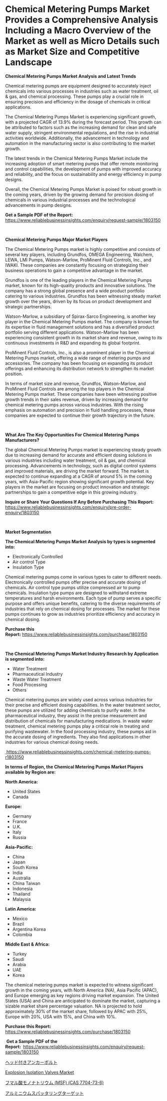 <p><h1>Chemical Metering Pumps Market Provides a Comprehensive Analysis Including a Macro Overview of the Market as well as Micro Details such as Market Size and Competitive Landscape</h1></p><p><strong>Chemical Metering Pumps Market Analysis and Latest Trends</strong></p>
<p><p>Chemical metering pumps are equipment designed to accurately inject chemicals into various processes in industries such as water treatment, oil & gas, and chemical processing. These pumps play a crucial role in ensuring precision and efficiency in the dosage of chemicals in critical applications.</p><p>The Chemical Metering Pumps Market is experiencing significant growth, with a projected CAGR of 13.9% during the forecast period. This growth can be attributed to factors such as the increasing demand for clean and safe water supply, stringent environmental regulations, and the rise in industrial activities worldwide. Additionally, the advancement in technology and automation in the manufacturing sector is also contributing to the market growth.</p><p>The latest trends in the Chemical Metering Pumps Market include the increasing adoption of smart metering pumps that offer remote monitoring and control capabilities, the development of pumps with improved accuracy and reliability, and the focus on sustainability and energy efficiency in pump designs.</p><p>Overall, the Chemical Metering Pumps Market is poised for robust growth in the coming years, driven by the growing demand for precision dosing of chemicals in various industrial processes and the technological advancements in pump designs.</p></p>
<p><strong>Get a Sample PDF of the Report:&nbsp;</strong> <a href="https://www.reliablebusinessinsights.com/enquiry/request-sample/1803150">https://www.reliablebusinessinsights.com/enquiry/request-sample/1803150</a></p>
<p>&nbsp;</p>
<p><strong>Chemical Metering Pumps Major Market Players</strong></p>
<p><p>The Chemical Metering Pumps market is highly competitive and consists of several key players, including Grundfos, OMEGA Engineering, Walchem, LEWA, LMI Pumps, Watson-Marlow, ProMinent Fluid Controls, Inc., and IWAKI. These companies are constantly focusing on strategizing their business operations to gain a competitive advantage in the market.</p><p>Grundfos is one of the leading players in the Chemical Metering Pumps market, known for its high-quality products and innovative solutions. The company has a strong global presence and a wide product portfolio catering to various industries. Grundfos has been witnessing steady market growth over the years, driven by its focus on product development and strategic partnerships.</p><p>Watson-Marlow, a subsidiary of Spirax-Sarco Engineering, is another key player in the Chemical Metering Pumps market. The company is known for its expertise in fluid management solutions and has a diversified product portfolio serving different applications. Watson-Marlow has been experiencing consistent growth in its market share and revenue, owing to its continuous investments in R&D and expanding its global footprint.</p><p>ProMinent Fluid Controls, Inc., is also a prominent player in the Chemical Metering Pumps market, offering a wide range of metering pumps and accessories. The company has been focusing on expanding its product offerings and enhancing its distribution network to strengthen its market position.</p><p>In terms of market size and revenue, Grundfos, Watson-Marlow, and ProMinent Fluid Controls are among the top players in the Chemical Metering Pumps market. These companies have been witnessing positive growth trends in their sales revenue, driven by increasing demand for chemical metering pumps across various industries. With the rising emphasis on automation and precision in fluid handling processes, these companies are expected to continue their growth trajectory in the future.</p></p>
<p>&nbsp;</p>
<p><strong>What Are The Key Opportunities For Chemical Metering Pumps Manufacturers?</strong></p>
<p><p>The global Chemical Metering Pumps market is experiencing steady growth due to increasing demand for accurate and efficient dosing solutions in various industries including water treatment, oil & gas, and chemical processing. Advancements in technology, such as digital control systems and improved materials, are driving the market forward. The market is expected to continue expanding at a CAGR of around 5% in the coming years, with Asia-Pacific region showing significant growth potential. Key players in the market are focusing on product innovation and strategic partnerships to gain a competitive edge in this growing industry.</p></p>
<p><strong>Inquire or Share Your Questions If Any Before Purchasing This Report:</strong> <a href="https://www.reliablebusinessinsights.com/enquiry/pre-order-enquiry/1803150">https://www.reliablebusinessinsights.com/enquiry/pre-order-enquiry/1803150</a></p>
<p>&nbsp;</p>
<p><strong>Market Segmentation</strong></p>
<p><strong>The Chemical Metering Pumps Market Analysis by types is segmented into:</strong></p>
<p><ul><li>Electronically Controlled</li><li>Air control Type</li><li>Insulation Type</li></ul></p>
<p><p>Chemical metering pumps come in various types to cater to different needs. Electronically controlled pumps offer precise and accurate dosing of chemicals. Air control type pumps utilize compressed air to pump chemicals. Insulation type pumps are designed to withstand extreme temperatures and harsh environments. Each type of pump serves a specific purpose and offers unique benefits, catering to the diverse requirements of industries that rely on chemical dosing for processes. The market for these pumps continues to grow as industries prioritize efficiency and accuracy in chemical dosing.</p></p>
<p><strong>Purchase this Report:&nbsp;</strong><a href="https://www.reliablebusinessinsights.com/purchase/1803150">https://www.reliablebusinessinsights.com/purchase/1803150</a></p>
<p>&nbsp;</p>
<p><strong>The Chemical Metering Pumps Market Industry Research by Application is segmented into:</strong></p>
<p><ul><li>Water Treatment</li><li>Pharmaceutical Industry</li><li>Waste Water Treatment</li><li>Food Processing</li><li>Others</li></ul></p>
<p><p>Chemical metering pumps are widely used across various industries for their precise and efficient dosing capabilities. In the water treatment sector, these pumps are utilized for adding chemicals to purify water. In the pharmaceutical industry, they assist in the precise measurement and distribution of chemicals for manufacturing medications. In waste water treatment, chemical metering pumps play a critical role in treating and purifying wastewater. In the food processing industry, these pumps aid in the accurate dosing of ingredients. They also find applications in other industries for various chemical dosing needs.</p></p>
<p><a href="https://www.reliablebusinessinsights.com/chemical-metering-pumps-r1803150">&nbsp;https://www.reliablebusinessinsights.com/chemical-metering-pumps-r1803150</a></p>
<p><strong>In terms of Region, the Chemical Metering Pumps Market Players available by Region are:</strong></p>
<p>
    <p> <strong> North America: </strong>
        <ul>
            <li>United States</li>
            <li>Canada</li>
        </ul>
        </p> 
    <p> <strong> Europe: </strong>
        <ul>
            <li>Germany</li>
            <li>France</li>
            <li>U.K.</li>
            <li>Italy</li>
            <li>Russia</li>
        </ul>
        </p> 
    <p> <strong> Asia-Pacific: </strong>
        <ul>
            <li>China</li>
            <li>Japan</li>
            <li>South Korea</li>
            <li>India</li>
            <li>Australia</li>
            <li>China Taiwan</li>
            <li>Indonesia</li>
            <li>Thailand</li>
            <li>Malaysia</li>
        </ul>
        </p> 
    <p> <strong> Latin America: </strong>
        <ul>
            <li>Mexico</li>
            <li>Brazil</li>
            <li>Argentina Korea</li>
            <li>Colombia</li>
        </ul>
        </p> 
    <p> <strong> Middle East & Africa: </strong>
        <ul>
            <li>Turkey</li>
            <li>Saudi</li>
            <li>Arabia</li>
            <li>UAE</li>
            <li>Korea</li>
        </ul>
    </p>
    </p>
<p><p>The chemical metering pumps market is expected to witness significant growth in the coming years, with North America (NA), Asia Pacific (APAC), and Europe emerging as key regions driving market expansion. The United States (USA) and China are anticipated to dominate the market, capturing a sizable market share percentage valuation. NA is projected to hold approximately 30% of the market share, followed by APAC with 25%, Europe with 20%, USA with 15%, and China with 10%.</p></p>
<p><strong>Purchase this Report: </strong><a href="https://www.reliablebusinessinsights.com/purchase/1803150">https://www.reliablebusinessinsights.com/purchase/1803150</a></p>
<p>&nbsp;<strong>Get a Sample PDF of the Report:&nbsp;&nbsp;</strong><a href="https://www.reliablebusinessinsights.com/enquiry/request-sample/1803150">https://www.reliablebusinessinsights.com/enquiry/request-sample/1803150</a></p>
<p><strong></strong></p>
<p><p><a href="https://github.com/Fatimaklein1/Market-Research-Report-List-1/blob/main/5711445156938.md">ヘッド付きアンカーボルト</a></p><p><a href="https://github.com/anggakarna133/Market-Research-Report-List-1/blob/main/explosion-isolation-valves-market.md">Explosion Isolation Valves Market</a></p><p><a href="https://medium.com/@kelscdowell78456/%E3%83%A2%E3%83%8E%E3%82%BD%E3%83%87%E3%82%A3%E3%82%A6%E3%83%A0%E3%83%95%E3%83%9E%E3%83%AB%E9%85%B8-msf-cas-e1fe9023f83d">フマル酸モノナトリウム (MSF) (CAS 7704-73-6)</a></p><p><a href="https://medium.com/@hugofirst21/%E3%82%A2%E3%83%AB%E3%83%9F%E3%83%8B%E3%82%A6%E3%83%A0%E3%82%B9%E3%83%91%E3%83%83%E3%82%BF%E3%83%AA%E3%83%B3%E3%82%B0%E3%82%BF%E3%83%BC%E3%82%B2%E3%83%83%E3%83%88%E3%81%AE%E5%B8%82%E5%A0%B4%E5%8B%95%E5%90%91%E3%81%A8%E5%88%86%E6%9E%90-%E5%B0%86%E6%9D%A5%E3%81%AE%E6%88%90%E9%95%B7%E3%81%AE%E3%81%9F%E3%82%81%E3%81%AE%E6%A9%9F%E4%BC%9A%E3%81%A8%E8%AA%B2%E9%A1%8C-2024%E5%B9%B4-2031%E5%B9%B4-cd467d1c8a0b">アルミニウムスパッタリングターゲット</a></p></p>